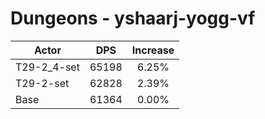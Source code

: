 # Dungeons - yshaarj-yogg-vf
| Actor | DPS | Increase |
|---|:---:|:---:|
|T29-2_4-set|65198|6.25%|
|T29-2-set|62828|2.39%|
|Base|61364|0.00%|
